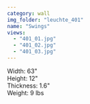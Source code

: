 ```yaml
---
category: wall
img_folder: "leuchte_401"
name: "Swings"
views: 
  - "401_01.jpg"
  - "401_02.jpg"
  - "401_03.jpg"
---
```

	
Width: 63"<br/>
Height: 12"<br/>
Thickness: 1.6"<br/>
Weight: 9 lbs
	